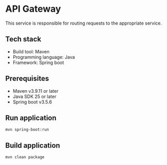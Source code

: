 # API Gateway

This service is responsible for routing requests to the appropriate service.

## Tech stack

* Build tool: Maven
* Programming language: Java
* Framework: Spring boot

## Prerequisites

* Maven v3.9.11 or later
* Java SDK 25 or later
* Spring boot v3.5.6

## Run application

`mvn spring-boot:run`

## Build application

`mvn clean package`